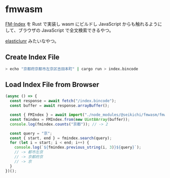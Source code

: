 # fmwasm

[FM-Index](https://en.wikipedia.org/wiki/FM-index) を Rust で実装し wasm にビルドし JavaScript からも触れるようにして、ブラウザの JavaScript で全文検索できるやつ。

[elasticlunr](http://elasticlunr.com/) みたいなやつ。

## Create Index File

```sh
> echo "京都府京都市左京区吉田本町" | cargo run > index.bincode
```

## Load Index File from Browser

```js
(async () => {
  const response = await fetch("/index.bincode");
  const buffer = await response.arrayBuffer();

  const { FMIndex } = await import("./node_modules/@seikichi/fmwasm/fmwasm.js");
  const fmindex = FMIndex.from(new Uint8Array(buffer));
  console.log(fmindex.counts("京都")); // -> 2

  const query = "京";
  const { start, end } = fmindex.search(query);
  for (let i = start; i < end; i++) {
    console.log(`${fmindex.previous_string(i, 3)}${query}`);
    // -> 都市左京
    // -> 京都府京
    // -> 京
  }
})();
```
